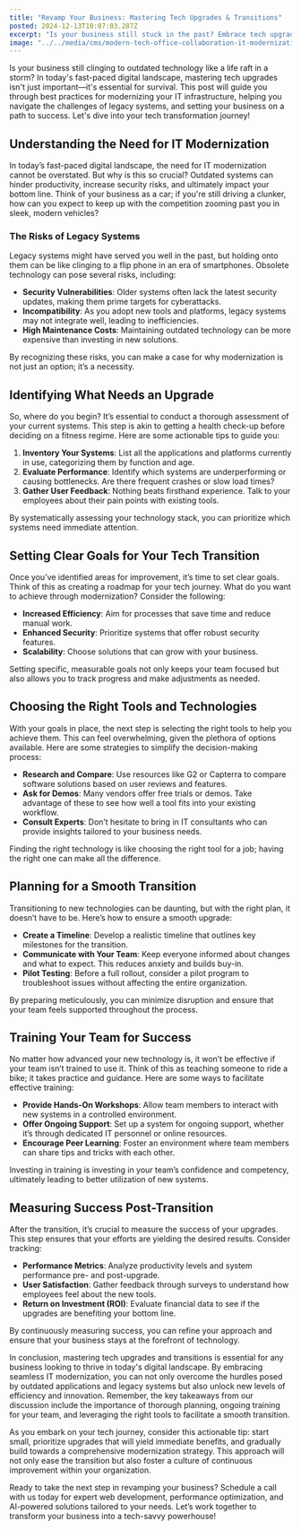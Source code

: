 ```yaml
---
title: "Revamp Your Business: Mastering Tech Upgrades & Transitions"
posted: 2024-12-13T10:07:03.287Z
excerpt: "Is your business still stuck in the past? Embrace tech upgrades to boost productivity and security. Don’t let outdated systems sink your success—modernize today!"
image: "../../media/cms/modern-tech-office-collaboration-it-modernization-strategies.png"
---
```


Is your business still clinging to outdated technology like a life raft in a storm? In today's fast-paced digital landscape, mastering tech upgrades isn't just important—it's essential for survival. This post will guide you through best practices for modernizing your IT infrastructure, helping you navigate the challenges of legacy systems, and setting your business on a path to success. Let's dive into your tech transformation journey!

## Understanding the Need for IT Modernization

In today’s fast-paced digital landscape, the need for IT modernization cannot be overstated. But why is this so crucial? Outdated systems can hinder productivity, increase security risks, and ultimately impact your bottom line. Think of your business as a car; if you're still driving a clunker, how can you expect to keep up with the competition zooming past you in sleek, modern vehicles?

### The Risks of Legacy Systems

Legacy systems might have served you well in the past, but holding onto them can be like clinging to a flip phone in an era of smartphones. Obsolete technology can pose several risks, including:

- **Security Vulnerabilities**: Older systems often lack the latest security updates, making them prime targets for cyberattacks.
- **Incompatibility**: As you adopt new tools and platforms, legacy systems may not integrate well, leading to inefficiencies.
- **High Maintenance Costs**: Maintaining outdated technology can be more expensive than investing in new solutions.

By recognizing these risks, you can make a case for why modernization is not just an option; it’s a necessity.

## Identifying What Needs an Upgrade

So, where do you begin? It’s essential to conduct a thorough assessment of your current systems. This step is akin to getting a health check-up before deciding on a fitness regime. Here are some actionable tips to guide you:

1. **Inventory Your Systems**: List all the applications and platforms currently in use, categorizing them by function and age.
2. **Evaluate Performance**: Identify which systems are underperforming or causing bottlenecks. Are there frequent crashes or slow load times?
3. **Gather User Feedback**: Nothing beats firsthand experience. Talk to your employees about their pain points with existing tools.

By systematically assessing your technology stack, you can prioritize which systems need immediate attention.

## Setting Clear Goals for Your Tech Transition

Once you’ve identified areas for improvement, it’s time to set clear goals. Think of this as creating a roadmap for your tech journey. What do you want to achieve through modernization? Consider the following:

- **Increased Efficiency**: Aim for processes that save time and reduce manual work.
- **Enhanced Security**: Prioritize systems that offer robust security features.
- **Scalability**: Choose solutions that can grow with your business.

Setting specific, measurable goals not only keeps your team focused but also allows you to track progress and make adjustments as needed.

## Choosing the Right Tools and Technologies

With your goals in place, the next step is selecting the right tools to help you achieve them. This can feel overwhelming, given the plethora of options available. Here are some strategies to simplify the decision-making process:

- **Research and Compare**: Use resources like G2 or Capterra to compare software solutions based on user reviews and features.
- **Ask for Demos**: Many vendors offer free trials or demos. Take advantage of these to see how well a tool fits into your existing workflow.
- **Consult Experts**: Don’t hesitate to bring in IT consultants who can provide insights tailored to your business needs.

Finding the right technology is like choosing the right tool for a job; having the right one can make all the difference.

## Planning for a Smooth Transition

Transitioning to new technologies can be daunting, but with the right plan, it doesn’t have to be. Here’s how to ensure a smooth upgrade:

- **Create a Timeline**: Develop a realistic timeline that outlines key milestones for the transition.
- **Communicate with Your Team**: Keep everyone informed about changes and what to expect. This reduces anxiety and builds buy-in.
- **Pilot Testing**: Before a full rollout, consider a pilot program to troubleshoot issues without affecting the entire organization.

By preparing meticulously, you can minimize disruption and ensure that your team feels supported throughout the process.

## Training Your Team for Success

No matter how advanced your new technology is, it won’t be effective if your team isn’t trained to use it. Think of this as teaching someone to ride a bike; it takes practice and guidance. Here are some ways to facilitate effective training:

- **Provide Hands-On Workshops**: Allow team members to interact with new systems in a controlled environment.
- **Offer Ongoing Support**: Set up a system for ongoing support, whether it’s through dedicated IT personnel or online resources.
- **Encourage Peer Learning**: Foster an environment where team members can share tips and tricks with each other.

Investing in training is investing in your team’s confidence and competency, ultimately leading to better utilization of new systems.

## Measuring Success Post-Transition

After the transition, it’s crucial to measure the success of your upgrades. This step ensures that your efforts are yielding the desired results. Consider tracking:

- **Performance Metrics**: Analyze productivity levels and system performance pre- and post-upgrade.
- **User Satisfaction**: Gather feedback through surveys to understand how employees feel about the new tools.
- **Return on Investment (ROI)**: Evaluate financial data to see if the upgrades are benefiting your bottom line.

By continuously measuring success, you can refine your approach and ensure that your business stays at the forefront of technology.

In conclusion, mastering tech upgrades and transitions is essential for any business looking to thrive in today's digital landscape. By embracing seamless IT modernization, you can not only overcome the hurdles posed by outdated applications and legacy systems but also unlock new levels of efficiency and innovation. Remember, the key takeaways from our discussion include the importance of thorough planning, ongoing training for your team, and leveraging the right tools to facilitate a smooth transition.

As you embark on your tech journey, consider this actionable tip: start small, prioritize upgrades that will yield immediate benefits, and gradually build towards a comprehensive modernization strategy. This approach will not only ease the transition but also foster a culture of continuous improvement within your organization.

Ready to take the next step in revamping your business? Schedule a call with us today for expert web development, performance optimization, and AI-powered solutions tailored to your needs. Let’s work together to transform your business into a tech-savvy powerhouse!